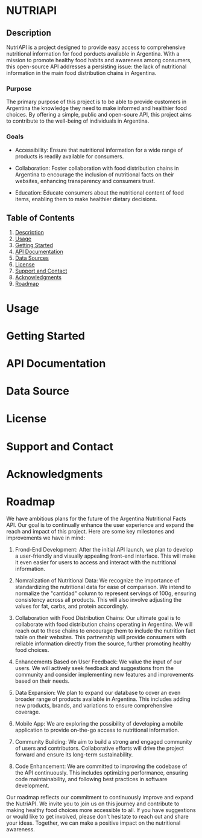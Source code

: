 # NUTRIAPI

## Description

NutriAPI is a project designed to provide easy access to comprehensive nutritional information for food porducts available in Argentina. With a mission to promote healthy food habits and awareness among consumers, this open-source API addresses a persisting issue: the lack of nutritional information in the main food distribution chains in Argentina.

### Purpose 

The primary purpose of this project is to be able to provide customers in Argentina the knowledge they need to make informed and healthier food choices. By offering a simple, public and open-soure API, this project aims to contribute to the well-being of individuals in Argentina.

### Goals

- Accessibility: Ensure that nutritional information for a wide range of products is readily available for consumers.

- Collaboration: Foster collaboration with food distribution chains in Argentina to encourage the inclusion of nutritional facts on their websites, enhancing transparency and consumers trust.

- Education: Educate consumers about the nutritional content of food items, enabling them to make healthier dietary decisions.

## Table of Contents

1. [Description](#description)
2. [Usage](#usage)
3. [Getting Started](#getting-started)
4. [API Documentation](#api-documentation)
5. [Data Sources](#data-sources)
6. [License](#license)
7. [Support and Contact](#support-and-contact)
8. [Acknowledgments](#acknowledgments)
9. [Roadmap](#roadmap)

# Usage



# Getting Started

# API Documentation

# Data Source

# License

# Support and Contact

# Acknowledgments

# Roadmap

We have ambitious plans for the future of the Argentina Nutritional Facts API. Our goal is to continually enhance the user experience and expand the reach and impact of this project. Here are some key milestones and improvements we have in mind:

1. Frond-End Development: After the initial API launch, we plan to develop a user-friendly and visually appealing front-end interface. This will make it even easier for users to access and interact with the nutritional information.

2. Nomralization of Nutritional Data: We recognize the importance of standardizing the nutritional data for ease of comparison. We intend to normalize the "cantidad" column to represent servings of 100g, ensuring consistency across all products. This will also involve adjusting the values for fat, carbs, and protein accordingly.

3. Collaboration with Food Distribution Chains: Our ultimate goal is to collaborate with food distribution chains operating in Argentina. We will reach out to these chains to encourage them to include the nutrition fact table on their websites. This partnership will provide consumers with reliable information directly from the source, further promoting healthy food choices.

4. Enhancements Based on User Feedback: We value the input of our users. We will actively seek feedback and suggestions from the community and consider implementing new features and improvements based on their needs.

5. Data Expansion: We plan to expand our database to cover an even broader range of products available in Argentina. This includes adding new products, brands, and variations to ensure comprehensive coverage.

6. Mobile App: We are exploring the possibility of developing a mobile application to provide on-the-go access to nutritional information.

7. Community Building: We aim to build a strong and engaged community of users and contributors. Collaborative efforts will drive the project forward and ensure its long-term sustainability.

8. Code Enhancement: We are committed to improving the codebase of the API continuously. This includes optimizing performance, ensuring code maintainability, and following best practices in software development.

Our roadmap reflects our commitment to continuously improve and expand the NutriAPI. We invite you to join us on this journey and contribute to making healthy food choices more accessible to all. If you have suggestions or would like to get involved, please don't hesitate to reach out and share your ideas. Together, we can make a positive impact on the nutritional awareness.
